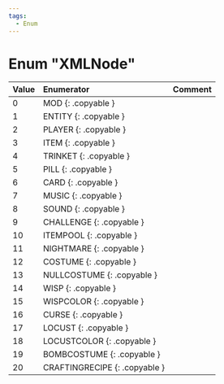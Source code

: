 ```yaml
---
tags:
  - Enum
---
```

# Enum "XMLNode"
|Value|Enumerator|Comment|
|:--|:--|:--|
|0 |MOD {: .copyable } |  |
|1 |ENTITY {: .copyable } |  |
|2 |PLAYER {: .copyable } |  |
|3 |ITEM {: .copyable } |  |
|4 |TRINKET {: .copyable } |  |
|5 |PILL {: .copyable } |  |
|6 |CARD {: .copyable } |  |
|7 |MUSIC {: .copyable } |  |
|8 |SOUND {: .copyable } |  |
|9 |CHALLENGE {: .copyable } |  |
|10 |ITEMPOOL {: .copyable } |  |
|11 |NIGHTMARE {: .copyable } |  |
|12 |COSTUME {: .copyable } |  |
|13 |NULLCOSTUME {: .copyable } |  |
|14 |WISP {: .copyable } |  |
|15 |WISPCOLOR {: .copyable } |  |
|16 |CURSE {: .copyable } |  |
|17 |LOCUST {: .copyable } |  |
|18 |LOCUSTCOLOR {: .copyable } |  |
|19 |BOMBCOSTUME {: .copyable } |  |
|20 |CRAFTINGRECIPE {: .copyable } |  |

